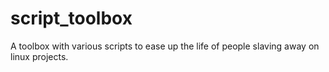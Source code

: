 # script_toolbox
A toolbox with various scripts to ease up the life of people slaving away on linux projects.

